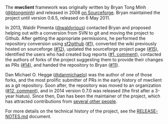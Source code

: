 The **mwclient** framework was originally written by Bryan Tong Minh
  ([@btongminh](https://github.com/btongminh))
  and released in 2008 [on Sourceforge](http://sourceforge.net/projects/mwclient/).
Bryan maintained the project until version 0.6.5, released on 6 May 2011.

In 2013, Waldir Pimenta ([@waldyrious](https://github.com/waldyrious))
  contacted Bryan and proposed helping out with a conversion from SVN to git
  and moving the project to Github.
After getting the appropriate permissions,
  he performed the repository conversion
  using [sf2github](http://github.com/ttencate/sf2github)
  ([#1](https://github.com/mwclient/mwclient/issues/1)),
  converted the wiki previously hosted on sourceforge
  ([#12](https://github.com/mwclient/mwclient/issues/12)),
  updated the sourceforge project page
  ([#15](https://github.com/mwclient/mwclient/issues/15)),
  identified the users who had created bug reports
  ([#1, comment](https://github.com/mwclient/mwclient/issues/1#issuecomment-13972022)),
  contacted the authors of forks of the project
  suggesting them to provide their changes as PRs
  ([#14](https://github.com/mwclient/mwclient/issues/14)),
  and handed the repository to Bryan
  ([#11](https://github.com/mwclient/mwclient/issues/11)).

Dan Michael O. Heggø ([@danmichaelo](https://github.com/danmichaelo))
  was the author of one of those forks,
  and the most prolific submitter of PRs
  in the early history of mwclient as a git repository.
Soon after, the repository was moved to an organization
  ([#12, comment](https://github.com/mwclient/mwclient/issues/12#issuecomment-20447515)),
  and in 2014 version 0.7.0 was released (the first after a 3-year hiatus).
Since then, Dan has been the maintainer of the project,
  which has attracted contributions from
  [several other people](../../graphs/contributors).

For more details on the technical history of the project,
  see the [RELEASE-NOTES.md](RELEASE-NOTES.md) document.
